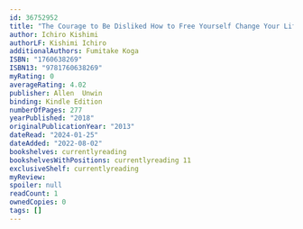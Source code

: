 ```yaml
---
id: 36752952
title: "The Courage to Be Disliked How to Free Yourself Change Your Life and Achieve Real Happiness"
author: Ichiro Kishimi
authorLF: Kishimi Ichiro
additionalAuthors: Fumitake Koga
ISBN: "1760638269"
ISBN13: "9781760638269"
myRating: 0
averageRating: 4.02
publisher: Allen  Unwin
binding: Kindle Edition
numberOfPages: 277
yearPublished: "2018"
originalPublicationYear: "2013"
dateRead: "2024-01-25"
dateAdded: "2022-08-02"
bookshelves: currentlyreading
bookshelvesWithPositions: currentlyreading 11
exclusiveShelf: currentlyreading
myReview: 
spoiler: null
readCount: 1
ownedCopies: 0
tags: []
---
```


